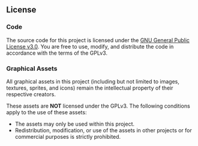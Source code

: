 ## License

### Code
The source code for this project is licensed under the [GNU General Public License v3.0](https://www.gnu.org/licenses/gpl-3.0.html). You are free to use, modify, and distribute the code in accordance with the terms of the GPLv3.

### Graphical Assets
All graphical assets in this project (including but not limited to images, textures, sprites, and icons) remain the intellectual property of their respective creators.  

These assets are **NOT** licensed under the GPLv3. The following conditions apply to the use of these assets:
- The assets may only be used within this project.
- Redistribution, modification, or use of the assets in other projects or for commercial purposes is strictly prohibited.
